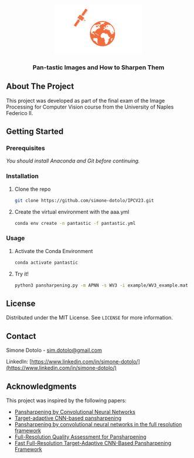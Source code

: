 <!-- PROJECT LOGO -->
<br />
<div align="center">
  <a href="https://github.com/simone-dotolo/IPCV23">
    <img src="images/logo.png" alt="Logo" width="240" height="135">
  </a>

  <h3 align="center">Pan-tastic Images and How to Sharpen Them</h3>

</div>

<!-- ABOUT THE PROJECT -->
## About The Project

This project was developed as part of the final exam of the Image Processing for Computer Vision course from the University of Naples Federico II. 

<!-- GETTING STARTED -->
## Getting Started

### Prerequisites

_You should install Anaconda and Git before continuing._

### Installation

1. Clone the repo
   ```sh
   git clone https://github.com/simone-dotolo/IPCV23.git
   ```
2. Create the virtual environment with the aaa.yml
   ```sh
   conda env create -n pantastic -f pantastic.yml
   ```
   
### Usage

1. Activate the Conda Environment
   ```sh
   conda activate pantastic
   ```
2. Try it!
   ```sh
   python3 pansharpening.py -m APNN -s WV3 -i example/WV3_example.mat -o ./Output_Example -w weights/APNN_weights.pth
   ```
   
<!-- LICENSE -->
## License

Distributed under the MIT License. See `LICENSE` for more information.

<!-- CONTACT -->
## Contact

Simone Dotolo - sim.dotolo@gmail.com

LinkedIn: [https://www.linkedin.com/in/simone-dotolo/](https://www.linkedin.com/in/simone-dotolo/)

<!-- ACKNOWLEDGMENTS -->
## Acknowledgments

This project was inspired by the following papers:
- [Pansharpening by Convolutional Neural Networks](https://www.mdpi.com/2072-4292/8/7/594)
- [Target-adaptive CNN-based pansharpening](https://arxiv.org/abs/1709.06054)
- [Pansharpening by convolutional neural networks in the full resolution framework](https://arxiv.org/abs/2111.08334)
- [Full-Resolution Quality Assessment for Pansharpening](https://www.mdpi.com/2072-4292/14/8/1808)
- [Fast Full-Resolution Target-Adaptive CNN-Based Pansharpening Framework](https://www.mdpi.com/2072-4292/15/2/319)
